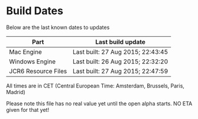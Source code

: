 # Build Dates

Below are the last known dates to updates

Part | Last build update
-----|-----
Mac Engine | Last built: 27 Aug 2015; 22:43:45
Windows Engine | Last built: 26 Aug 2015; 22:32:20
JCR6 Resource Files | Last built: 27 Aug 2015; 22:47:59
All times are in CET (Central European Time: Amsterdam, Brussels, Paris, Madrid)


Please note this file has no real value yet until the open alpha starts. NO ETA given for that yet!
